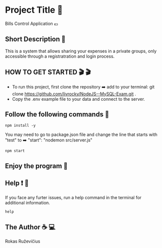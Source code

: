 # Project Title :milky_way:

Bills Control Application :euro:

## Short Description :scroll:

This is a system that allows sharing your expenses in a private groups, only accessible through a registratration and login process.

## HOW TO GET STARTED  :clapper: :clapper:
- To run this project, first clone the repository :arrow_right: add to your terminal: git clone https://github.com/livrocky/NodeJS--MySQL-Exam.git .
- Copy the .env example file to your data and connect to the server.

## Follow the following commands :rocket:

```
npm install -y
```

You may need to go to package.json file and change the line that starts with "test" to :arrow_right: "start": "nodemon src/server.js"

```
npm start
```
## Enjoy the program :checkered_flag:

## Help :exclamation: :bell:

If you face any furter issues, run a help command in the terminal for additional information.

```
help
```

## The Author :coffee:  :computer:
Rokas Ruževičius


